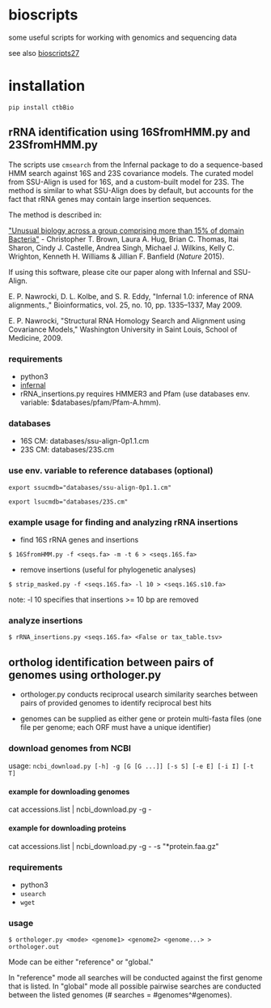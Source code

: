 # bioscripts

some useful scripts for working with genomics and sequencing data

see also [bioscripts27](https://github.com/christophertbrown/bioscripts27)

# installation

`pip install ctbBio`

## rRNA identification using 16SfromHMM.py and 23SfromHMM.py

The scripts use `cmsearch` from the Infernal package to do a sequence-based HMM search against 16S and 23S covariance models. The curated model from SSU-Align is used for 16S, and a custom-built model for 23S. The method is similar to what SSU-Align does by default, but accounts for the fact that rRNA genes may contain large insertion sequences. 

The method is described in:

["Unusual biology across a group comprising more than 15% of domain Bacteria"](http://dx.doi.org/10.1038/nature14486) - Christopher T. Brown, Laura A. Hug, Brian C. Thomas, Itai Sharon, Cindy J. Castelle, Andrea Singh, Michael J. Wilkins, Kelly C. Wrighton, Kenneth H. Williams & Jillian F. Banfield (*Nature* 2015).

If using this software, please cite our paper along with Infernal and SSU-Align. 

E. P. Nawrocki, D. L. Kolbe, and S. R. Eddy, "Infernal 1.0: inference of RNA alignments.," Bioinformatics, vol. 25, no. 10, pp. 1335–1337, May 2009.

E. P. Nawrocki, "Structural RNA Homology Search and Alignment using Covariance Models," Washington University in Saint Louis, School of Medicine, 2009.

### requirements

* python3 
* [infernal](http://eddylab.org/infernal/)
* rRNA_insertions.py requires HMMER3 and Pfam (use databases env. variable: $databases/pfam/Pfam-A.hmm). 

### databases

* 16S CM: databases/ssu-align-0p1.1.cm
* 23S CM: databases/23S.cm

### use env. variable to reference databases (optional)

`export ssucmdb="databases/ssu-align-0p1.1.cm"`

`export lsucmdb="databases/23S.cm"`

### example usage for finding and analyzing rRNA insertions

* find 16S rRNA genes and insertions

`$ 16SfromHMM.py -f <seqs.fa> -m -t 6 > <seqs.16S.fa>`

* remove insertions (useful for phylogenetic analyses)

`$ strip_masked.py -f <seqs.16S.fa> -l 10 > <seqs.16S.s10.fa>`

note: -l 10 specifies that insertions >= 10 bp are removed

### analyze insertions

`$ rRNA_insertions.py <seqs.16S.fa> <False or tax_table.tsv>`

## ortholog identification between pairs of genomes using orthologer.py 

* orthologer.py conducts reciprocal usearch similarity searches between pairs of provided genomes to identify reciprocal best hits

* genomes can be supplied as either gene or protein multi-fasta files (one file per genome; each ORF must have a unique identifier)

### download genomes from NCBI

usage: `ncbi_download.py [-h] -g [G [G ...]] [-s S] [-e E] [-i I] [-t T]`

#### example for downloading genomes

cat accessions.list | ncbi_download.py -g -

#### example for downloading proteins

cat accessions.list | ncbi_download.py -g - -s "*protein.faa.gz"

### requirements

* python3
* `usearch`
* `wget`

### usage

`$ orthologer.py <mode> <genome1> <genome2> <genome...> > orthologer.out`

Mode can be either "reference" or "global." 

In "reference" mode all searches will be conducted against the first genome that is listed. In "global" mode all possible pairwise searches are conducted between the listed genomes (# searches = #genomes^#genomes). 
